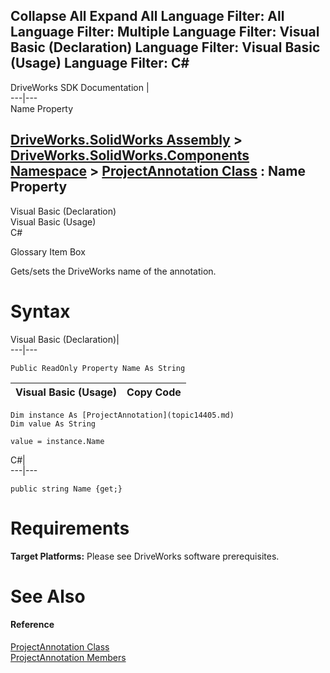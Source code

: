 Collapse All Expand All Language Filter: All  Language Filter: Multiple  Language Filter: Visual Basic (Declaration) Language Filter: Visual Basic (Usage) Language Filter: C#  
---  
DriveWorks SDK Documentation  |   
---|---  
Name Property   
  
[DriveWorks.SolidWorks Assembly](topic13342.md) > [DriveWorks.SolidWorks.Components Namespace](topic13925.md) > [ProjectAnnotation Class](topic14405.md) : Name Property  
---  
  
Visual Basic (Declaration)    
Visual Basic (Usage)    
C# 

Glossary Item Box

Gets/sets the DriveWorks name of the annotation. 

# Syntax

Visual Basic (Declaration)|   
---|---  
      
    
    Public ReadOnly Property Name As String  
  
Visual Basic (Usage)| Copy Code  
---|---  
      
    
    Dim instance As [ProjectAnnotation](topic14405.md)
    Dim value As String
     
    value = instance.Name  
  
C#|   
---|---  
      
    
    public string Name {get;}  
  
# Requirements

**Target Platforms:** Please see DriveWorks software prerequisites.

# See Also

#### Reference

[ProjectAnnotation Class](topic14405.md)   
[ProjectAnnotation Members](topic14406.md)


